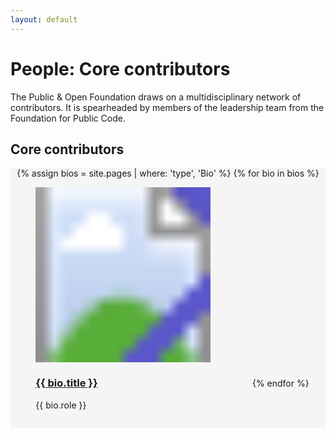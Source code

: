 ```yaml
---
layout: default
---
```


# People: Core contributors

The Public & Open Foundation draws on a multidisciplinary network of contributors. It is spearheaded by members of the leadership team from the Foundation for Public Code.

## Core contributors

<style>
    main .content {
        width: 100%;
        flex: 1 1 100%;
    }
    #core-contributors-list {
        list-style: none;
        padding: 0 0 0 0;
        display: flex;
        flex-wrap: wrap;
        justify-content: space-around;
        align-items: first baseline;
        max-width: 100%;
        background-color: whitesmoke;
    }
    #core-contributors-list>li {
        display: block;
        max-width: 165px;
        width: 100%;
        max-width: 20em;
        margin: 1em;
    }
    #core-contributors-list>li>a>svg {
        display: block;
        width: 100%;
        background-color: #5B57CA
    }
    #core-contributors-list>li>a>h3,
    #core-contributors-list>li>a>p {
        text-decoration: none;
    }
    .markdown-body li + li {
        margin-top: 0;
    }
</style>

<ul id="core-contributors-list">
{% assign bios = site.pages | where: 'type', 'Bio' %}
{% for bio in bios %}
<li>
    <a href="{{bio.url}}">
        <svg viewBox="0 0 100 100">
    {% if bio.image %}
            <image href="core-contributors/{{bio.image}}" alt="Photo of {{bio.title}}" height="100" width="100" preserveAspectRatio="xMidYMid slice"/>
    {% endif %}
        </svg>
    </a>
    <h3><a href="{{bio.url}}">{{ bio.title }}</a></h3>
    <p>{{ bio.role }}</p>
</li>
{% endfor %}
</ul>
